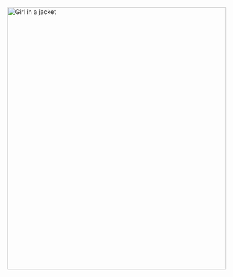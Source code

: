 <img src="https://upload.wikimedia.org/wikipedia/en/8/8c/Al_Ahly_SC_logo.png" alt="Girl in a jacket" width="500" height="600">
